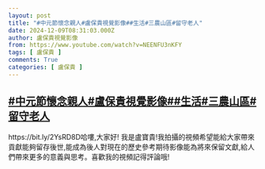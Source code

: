 ```yaml
---
layout: post
title: "#中元節懷念親人#盧保貴視覺影像##生活#三農山區#留守老人"
date: 2024-12-09T08:31:03.000Z
author: 盧保貴視覺影像
from: https://www.youtube.com/watch?v=NEENFU3nKFY
tags: [ 盧保貴 ]
comments: True
categories: [ 盧保貴 ]
---
```

<!--1733733063000-->
[#中元節懷念親人#盧保貴視覺影像##生活#三農山區#留守老人](https://www.youtube.com/watch?v=NEENFU3nKFY)
------

<div>
https://bit.ly/2YsRD8D哈嘍,大家好! 我是盧寶貴!我拍攝的視頻希望能給大家帶來貢獻能夠留存後世,能成為後人對現在的歷史參考期待影像能為將來保留文獻,給人們帶來更多的意義與思考。喜歡我的視頻記得評論哦!
</div>

